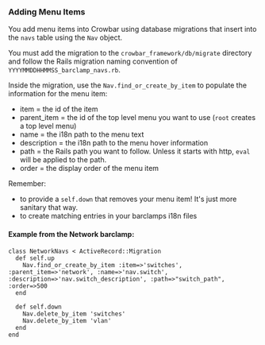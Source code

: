 ### Adding Menu Items

You add menu items into Crowbar using database migrations that insert
into the `navs` table using the `Nav` object.

You must add the migration to the `crowbar_framework/db/migrate`
directory and follow the Rails migration naming convention of
`YYYYMMDDHHMMSS_barclamp_navs.rb`.

Inside the migration, use the `Nav.find_or_create_by_item` to populate
the information for the menu item:

*	item = the id of the item
*	parent_item = the id of the top level menu you want to use (`root` creates a top level menu)
*	name = the i18n path to the menu text
*	description = the i18n path to the menu hover information
*	path = the Rails path you want to follow.  Unless it starts with http, `eval` will be applied to the path.
*	order = the display order of the menu item

Remember:

*	to provide a `self.down` that removes your menu item!  It's just more sanitary that way.
*	to create matching entries in your barclamps i18n files

#### Example from the Network barclamp:
    class NetworkNavs < ActiveRecord::Migration
      def self.up
        Nav.find_or_create_by_item :item=>'switches', :parent_item=>'network', :name=>'nav.switch', :description=>'nav.switch_description', :path=>"switch_path", :order=>500
      end
    
      def self.down
        Nav.delete_by_item 'switches'
        Nav.delete_by_item 'vlan'
      end
    end


